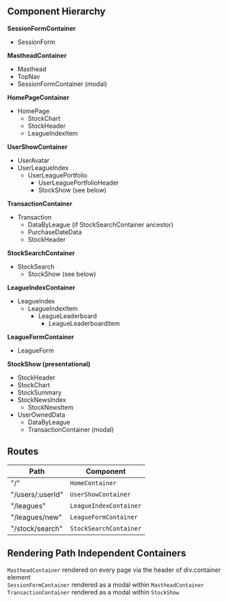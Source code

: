 ## Component Hierarchy

**SessionFormContainer**
  * SessionForm

**MastheadContainer**
  * Masthead
  * TopNav
  * SessionFormContainer (modal)

**HomePageContainer**
  * HomePage
    * StockChart
    * StockHeader
    * LeagueIndexItem

**UserShowContainer**
  * UserAvatar
  * UserLeagueIndex
    * UserLeaguePortfolio
      * UserLeaguePortfolioHeader
      * StockShow (see below)

**TransactionContainer**
* Transaction
  * DataByLeague (if StockSearchContainer ancestor)
  * PurchaseDateData
  * StockHeader

**StockSearchContainer**
* StockSearch
  * StockShow (see below)

**LeagueIndexContainer**
* LeagueIndex
  * LeagueIndexItem
    * LeagueLeaderboard
      * LeagueLeaderboardItem

**LeagueFormContainer**
* LeagueForm

**StockShow (presentational)**
  * StockHeader
  * StockChart
  * StockSummary
  * StockNewsIndex
    * StockNewsItem
  * UserOwnedData
    * DataByLeague
    * TransactionContainer (modal)

## Routes
|Path   | Component   |
|-------|-------------|
| "/" | ```HomeContainer``` |
| "/users/:userId" | ```UserShowContainer``` |
| "/leagues" | ```LeagueIndexContainer``` |
| "/leagues/new" | ```LeagueFormContainer``` |
| "/stock/search" | ```StockSearchContainer``` |

## Rendering Path Independent Containers
```MastheadContainer``` rendered on every page via the header of div.container element  <br>
```SessionFormContainer``` rendered as a modal within ```MastheadContainer``` <br>
```TransactionContainer``` rendered as a modal within ```StockShow``` <br>

